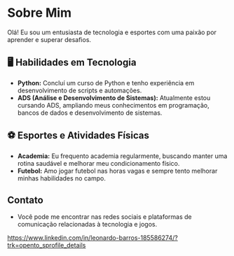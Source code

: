 # Sobre Mim

Olá! Eu sou um entusiasta de tecnologia e esportes com uma paixão por aprender e superar desafios.

## 🖥️ Habilidades em Tecnologia
- **Python:** Concluí um curso de Python e tenho experiência em desenvolvimento de scripts e automações.
- **ADS (Análise e Desenvolvimento de Sistemas):** Atualmente estou cursando ADS, ampliando meus conhecimentos em programação, bancos de dados e desenvolvimento de sistemas.

## ⚽ Esportes e Atividades Físicas
- **Academia:** Eu frequento academia regularmente, buscando manter uma rotina saudável e melhorar meu condicionamento físico.
- **Futebol:** Amo jogar futebol nas horas vagas e sempre tento melhorar minhas habilidades no campo.

## Contato
- Você pode me encontrar nas redes sociais e plataformas de comunicação relacionadas à tecnologia e jogos.

https://www.linkedin.com/in/leonardo-barros-185586274/?trk=opento_sprofile_details
